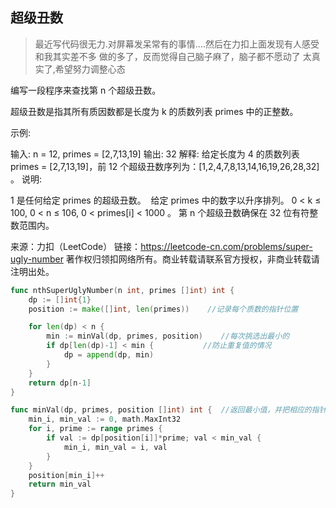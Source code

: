 ## 超级丑数

> 最近写代码很无力.对屏幕发呆常有的事情....然后在力扣上面发现有人感受和我其实差不多
> 做的多了，反而觉得自己脑子麻了，脑子都不愿动了
> 太真实了,希望努力调整心态

编写一段程序来查找第 n 个超级丑数。

超级丑数是指其所有质因数都是长度为 k 的质数列表 primes 中的正整数。

示例:

输入: n = 12, primes = [2,7,13,19]
输出: 32 
解释: 给定长度为 4 的质数列表 primes = [2,7,13,19]，前 12 个超级丑数序列为：[1,2,4,7,8,13,14,16,19,26,28,32] 。
说明:

1 是任何给定 primes 的超级丑数。
 给定 primes 中的数字以升序排列。
0 < k ≤ 100, 0 < n ≤ 106, 0 < primes[i] < 1000 。
第 n 个超级丑数确保在 32 位有符整数范围内。

来源：力扣（LeetCode）
链接：https://leetcode-cn.com/problems/super-ugly-number
著作权归领扣网络所有。商业转载请联系官方授权，非商业转载请注明出处。

```go
func nthSuperUglyNumber(n int, primes []int) int {
    dp := []int{1}
    position := make([]int, len(primes))    //记录每个质数的指针位置

    for len(dp) < n {
        min := minVal(dp, primes, position)    //每次挑选出最小的
        if dp[len(dp)-1] < min {           //防止重复值的情况
            dp = append(dp, min)
        }
    }
    return dp[n-1]
}

func minVal(dp, primes, position []int) int {  //返回最小值，并把相应的指针后移
    min_i, min_val := 0, math.MaxInt32
    for i, prime := range primes {
        if val := dp[position[i]]*prime; val < min_val {
            min_i, min_val = i, val
        }
    }
    position[min_i]++
    return min_val
}
```
